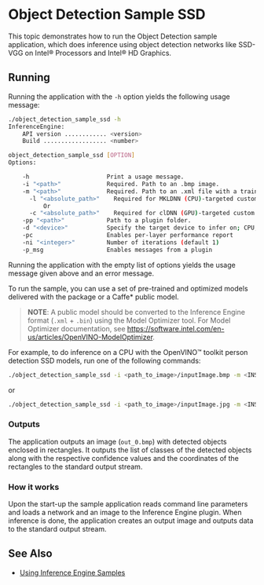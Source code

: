 # Object Detection Sample SSD

This topic demonstrates how to run the Object Detection sample application, which does inference using object detection 
networks like SSD-VGG on Intel® Processors and Intel® HD Graphics.

## Running

Running the application with the <code>-h</code> option yields the following usage message:
```sh
./object_detection_sample_ssd -h
InferenceEngine: 
    API version ............ <version>
    Build .................. <number>

object_detection_sample_ssd [OPTION]
Options:

    -h                      Print a usage message.
    -i "<path>"             Required. Path to an .bmp image.
    -m "<path>"             Required. Path to an .xml file with a trained model.
      -l "<absolute_path>"    Required for MKLDNN (CPU)-targeted custom layers. Absolute path to a shared library with the kernels impl.
          Or
      -c "<absolute_path>"    Required for clDNN (GPU)-targeted custom kernels. Absolute path to the xml file with the kernels desc.
    -pp "<path>"            Path to a plugin folder.
    -d "<device>"           Specify the target device to infer on; CPU, GPU, FPGA or MYRIAD is acceptable. Sample will look for a suitable plugin for device specified
    -pc                     Enables per-layer performance report
    -ni "<integer>"         Number of iterations (default 1)
    -p_msg                  Enables messages from a plugin

```

Running the application with the empty list of options yields the usage message given above and an error message.

To run the sample, you can use a set of pre-trained and optimized models delivered with the package or a Caffe* public model.

> **NOTE**: A public model should be converted to the Inference Engine format (`.xml` + `.bin`) using the Model Optimizer tool. For Model Optimizer documentation, see https://software.intel.com/en-us/articles/OpenVINO-ModelOptimizer.

For example, to do inference on a CPU with the OpenVINO&trade; toolkit person detection SSD models, run one of the following commands:

```sh
./object_detection_sample_ssd -i <path_to_image>/inputImage.bmp -m <INSTAL_DIR>/deployment_tools/intel_models/person-detection-retail-0013.xml -d CPU
```
or
```sh
./object_detection_sample_ssd -i <path_to_image>/inputImage.jpg -m <INSTALL_DIR>/deployment_tools/intel_models/person-detection-retail-0002/FP32/person-detection-retail-0002.xml --bbox_name detector/bbox/ave_pred -d CPU
```

### Outputs

The application outputs an image (<code>out_0.bmp</code>) with detected objects enclosed in rectangles. It outputs the list of classes 
of the detected objects along with the respective confidence values and the coordinates of the 
rectangles to the standard output stream.

### How it works

Upon the start-up the sample application reads command line parameters and loads a network and an image to the Inference 
Engine plugin. When inference is done, the application creates an 
output image and outputs data to the standard output stream.

## See Also 
* [Using Inference Engine Samples](./docs/IE_DG/Samples_Overview.md)

